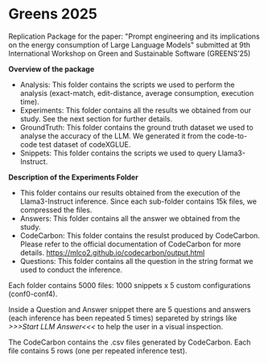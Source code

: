 # Greens 2025
Replication Package for the paper: "Prompt engineering and its implications on the energy consumption of Large Language Models" submitted at 9th International Workshop on Green and Sustainable Software (GREENS’25)

**Overview of the package**
- Analysis: This folder contains the scripts we used to perform the analysis (exact-match, edit-distance, average consumption, execution time).
- Experiments: This folder contains all the results we obtained from our study. See the next section for further details.
- GroundTruth: This folder contains the ground truth dataset we used to analyse the accuracy of the LLM. We generated it from the code-to-code test dataset of codeXGLUE.
- Snippets: This folder contains the scripts we used to query Llama3-Instruct.

**Description of the Experiments Folder**
- This folder contains our results obtained from the execution of the Llama3-Instruct inference. Since each sub-folder contains 15k files, we compressed the files.
- Answers: This folder contains all the answer we obtained from the study.
- CodeCarbon: This folder contains the resulst produced by CodeCarbon. Please refer to the official documentation of CodeCarbon for more details. https://mlco2.github.io/codecarbon/output.html
- Questions: This folder contains all the question in the string format we used to conduct the inference.

Each folder contains 5000 files: 1000 snippets x 5 custom configurations (conf0-conf4).

Inside a Question and Answer snippet there are 5 questions and answers (each inference has been repeated 5 times) separeted by strings like *>>>Start LLM Answer<<<* to help the user in a visual inspection.

The CodeCarbon contains the .csv files generated by CodeCarbon. Each file contains 5 rows (one per repeated inference test).
